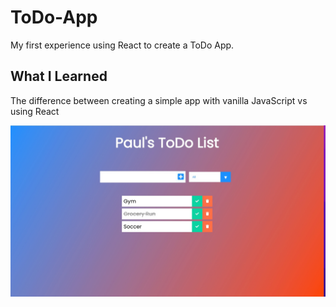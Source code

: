 # ToDo-App
My first experience using React to create a ToDo App. 

## What I Learned
The difference between creating a simple app with vanilla JavaScript vs using React


![alt text](https://github.com/Paul-Garewal/ToDo-App/blob/main/pauly_to_do.jpg?raw=true)
